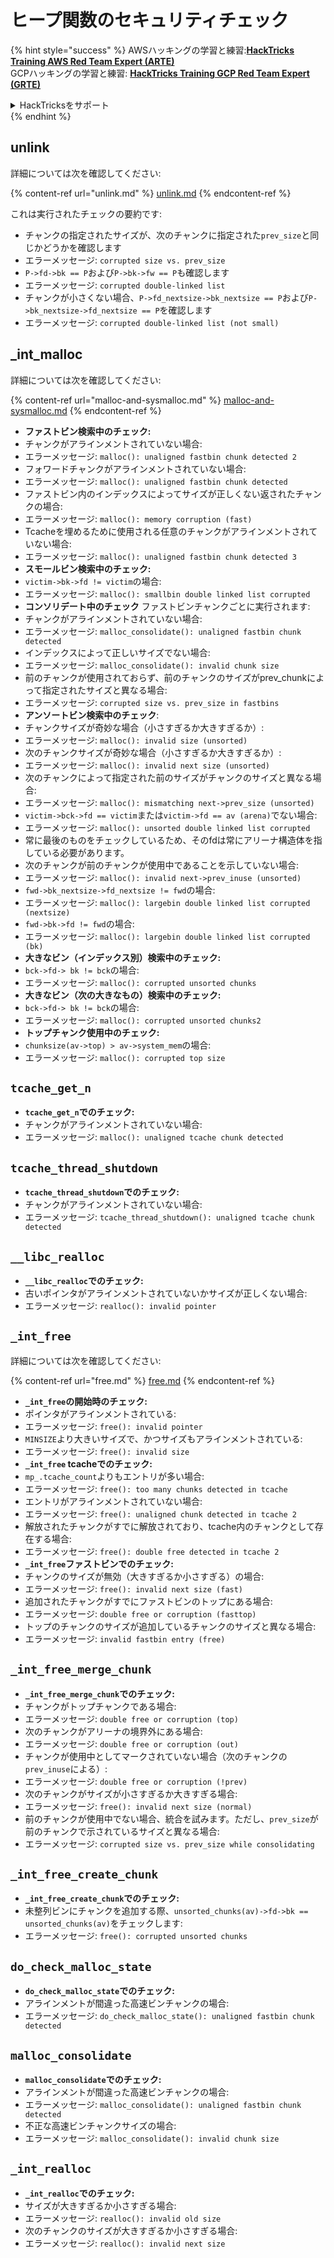 # ヒープ関数のセキュリティチェック

{% hint style="success" %}
AWSハッキングの学習と練習:<img src="/.gitbook/assets/arte.png" alt="" data-size="line">[**HackTricks Training AWS Red Team Expert (ARTE)**](https://training.hacktricks.xyz/courses/arte)<img src="/.gitbook/assets/arte.png" alt="" data-size="line">\
GCPハッキングの学習と練習: <img src="/.gitbook/assets/grte.png" alt="" data-size="line">[**HackTricks Training GCP Red Team Expert (GRTE)**<img src="/.gitbook/assets/grte.png" alt="" data-size="line">](https://training.hacktricks.xyz/courses/grte)

<details>

<summary>HackTricksをサポート</summary>

* [**サブスクリプションプラン**](https://github.com/sponsors/carlospolop)をチェック！
* 💬 [**Discordグループ**](https://discord.gg/hRep4RUj7f)に参加するか、[**telegramグループ**](https://t.me/peass)に参加するか、**Twitter** 🐦 [**@hacktricks\_live**](https://twitter.com/hacktricks\_live)**をフォロー**してください。
* ハッキングトリックを共有するために、[**HackTricks**](https://github.com/carlospolop/hacktricks)と[**HackTricks Cloud**](https://github.com/carlospolop/hacktricks-cloud)のGitHubリポジトリにPRを提出してください。

</details>
{% endhint %}

## unlink

詳細については次を確認してください:

{% content-ref url="unlink.md" %}
[unlink.md](unlink.md)
{% endcontent-ref %}

これは実行されたチェックの要約です:

* チャンクの指定されたサイズが、次のチャンクに指定された`prev_size`と同じかどうかを確認します
* エラーメッセージ: `corrupted size vs. prev_size`
* `P->fd->bk == P`および`P->bk->fw == P`も確認します
* エラーメッセージ: `corrupted double-linked list`
* チャンクが小さくない場合、`P->fd_nextsize->bk_nextsize == P`および`P->bk_nextsize->fd_nextsize == P`を確認します
* エラーメッセージ: `corrupted double-linked list (not small)`

## \_int\_malloc

詳細については次を確認してください:

{% content-ref url="malloc-and-sysmalloc.md" %}
[malloc-and-sysmalloc.md](malloc-and-sysmalloc.md)
{% endcontent-ref %}

* **ファストビン検索中のチェック:**
* チャンクがアラインメントされていない場合:
* エラーメッセージ: `malloc(): unaligned fastbin chunk detected 2`
* フォワードチャンクがアラインメントされていない場合:
* エラーメッセージ: `malloc(): unaligned fastbin chunk detected`
* ファストビン内のインデックスによってサイズが正しくない返されたチャンクの場合:
* エラーメッセージ: `malloc(): memory corruption (fast)`
* Tcacheを埋めるために使用される任意のチャンクがアラインメントされていない場合:
* エラーメッセージ: `malloc(): unaligned fastbin chunk detected 3`
* **スモールビン検索中のチェック:**
* `victim->bk->fd != victim`の場合:
* エラーメッセージ: `malloc(): smallbin double linked list corrupted`
* **コンソリデート中のチェック** ファストビンチャンクごとに実行されます:&#x20;
* チャンクがアラインメントされていない場合:
* エラーメッセージ: `malloc_consolidate(): unaligned fastbin chunk detected`
* インデックスによって正しいサイズでない場合:
* エラーメッセージ: `malloc_consolidate(): invalid chunk size`
* 前のチャンクが使用されておらず、前のチャンクのサイズがprev\_chunkによって指定されたサイズと異なる場合:
* エラーメッセージ: `corrupted size vs. prev_size in fastbins`
* **アンソートビン検索中のチェック**:
* チャンクサイズが奇妙な場合（小さすぎるか大きすぎるか）:&#x20;
* エラーメッセージ: `malloc(): invalid size (unsorted)`
* 次のチャンクサイズが奇妙な場合（小さすぎるか大きすぎるか）:
* エラーメッセージ: `malloc(): invalid next size (unsorted)`
* 次のチャンクによって指定された前のサイズがチャンクのサイズと異なる場合:
* エラーメッセージ: `malloc(): mismatching next->prev_size (unsorted)`
* `victim->bck->fd == victim`または`victim->fd == av (arena)`でない場合:
* エラーメッセージ: `malloc(): unsorted double linked list corrupted`
* 常に最後のものをチェックしているため、そのfdは常にアリーナ構造体を指している必要があります。
* 次のチャンクが前のチャンクが使用中であることを示していない場合:
* エラーメッセージ: `malloc(): invalid next->prev_inuse (unsorted)`
* `fwd->bk_nextsize->fd_nextsize != fwd`の場合:
* エラーメッセージ: `malloc(): largebin double linked list corrupted (nextsize)`
* `fwd->bk->fd != fwd`の場合:
* エラーメッセージ: `malloc(): largebin double linked list corrupted (bk)`
* **大きなビン（インデックス別）検索中のチェック:**
* `bck->fd-> bk != bck`の場合:
* エラーメッセージ: `malloc(): corrupted unsorted chunks`
* **大きなビン（次の大きなもの）検索中のチェック:**
* `bck->fd-> bk != bck`の場合:
* エラーメッセージ: `malloc(): corrupted unsorted chunks2`
* **トップチャンク使用中のチェック:**
* `chunksize(av->top) > av->system_mem`の場合:
* エラーメッセージ: `malloc(): corrupted top size`

## `tcache_get_n`

* **`tcache_get_n`でのチェック:**
* チャンクがアラインメントされていない場合:
* エラーメッセージ: `malloc(): unaligned tcache chunk detected`

## `tcache_thread_shutdown`

* **`tcache_thread_shutdown`でのチェック:**
* チャンクがアラインメントされていない場合:
* エラーメッセージ: `tcache_thread_shutdown(): unaligned tcache chunk detected`

## `__libc_realloc`

* **`__libc_realloc`でのチェック:**
* 古いポインタがアラインメントされていないかサイズが正しくない場合:
* エラーメッセージ: `realloc(): invalid pointer`

## `_int_free`

詳細については次を確認してください:

{% content-ref url="free.md" %}
[free.md](free.md)
{% endcontent-ref %}

* **`_int_free`の開始時のチェック:**
* ポインタがアラインメントされている:
* エラーメッセージ: `free(): invalid pointer`
* `MINSIZE`より大きいサイズで、かつサイズもアラインメントされている:
* エラーメッセージ: `free(): invalid size`
* **`_int_free` tcacheでのチェック:**
* `mp_.tcache_count`よりもエントリが多い場合:
* エラーメッセージ: `free(): too many chunks detected in tcache`
* エントリがアラインメントされていない場合:
* エラーメッセージ: `free(): unaligned chunk detected in tcache 2`
* 解放されたチャンクがすでに解放されており、tcache内のチャンクとして存在する場合:
* エラーメッセージ: `free(): double free detected in tcache 2`
* **`_int_free`ファストビンでのチェック:**
* チャンクのサイズが無効（大きすぎるか小さすぎる）の場合:
* エラーメッセージ: `free(): invalid next size (fast)`
* 追加されたチャンクがすでにファストビンのトップにある場合:
* エラーメッセージ: `double free or corruption (fasttop)`
* トップのチャンクのサイズが追加しているチャンクのサイズと異なる場合:
* エラーメッセージ: `invalid fastbin entry (free)`
## **`_int_free_merge_chunk`**

* **`_int_free_merge_chunk`でのチェック:**
* チャンクがトップチャンクである場合:
* エラーメッセージ: `double free or corruption (top)`
* 次のチャンクがアリーナの境界外にある場合:
* エラーメッセージ: `double free or corruption (out)`
* チャンクが使用中としてマークされていない場合（次のチャンクの`prev_inuse`による）:
* エラーメッセージ: `double free or corruption (!prev)`
* 次のチャンクがサイズが小さすぎるか大きすぎる場合:
* エラーメッセージ: `free(): invalid next size (normal)`
* 前のチャンクが使用中でない場合、統合を試みます。ただし、`prev_size`が前のチャンクで示されているサイズと異なる場合:
* エラーメッセージ: `corrupted size vs. prev_size while consolidating`

## **`_int_free_create_chunk`**

* **`_int_free_create_chunk`でのチェック:**
* 未整列ビンにチャンクを追加する際、`unsorted_chunks(av)->fd->bk == unsorted_chunks(av)`をチェックします:
* エラーメッセージ: `free(): corrupted unsorted chunks`

## `do_check_malloc_state`

* **`do_check_malloc_state`でのチェック:**
* アラインメントが間違った高速ビンチャンクの場合:
* エラーメッセージ: `do_check_malloc_state(): unaligned fastbin chunk detected`

## `malloc_consolidate`

* **`malloc_consolidate`でのチェック:**
* アラインメントが間違った高速ビンチャンクの場合:
* エラーメッセージ: `malloc_consolidate(): unaligned fastbin chunk detected`
* 不正な高速ビンチャンクサイズの場合:
* エラーメッセージ: `malloc_consolidate(): invalid chunk size`

## `_int_realloc`

* **`_int_realloc`でのチェック:**
* サイズが大きすぎるか小さすぎる場合:
* エラーメッセージ: `realloc(): invalid old size`
* 次のチャンクのサイズが大きすぎるか小さすぎる場合:
* エラーメッセージ: `realloc(): invalid next size`
